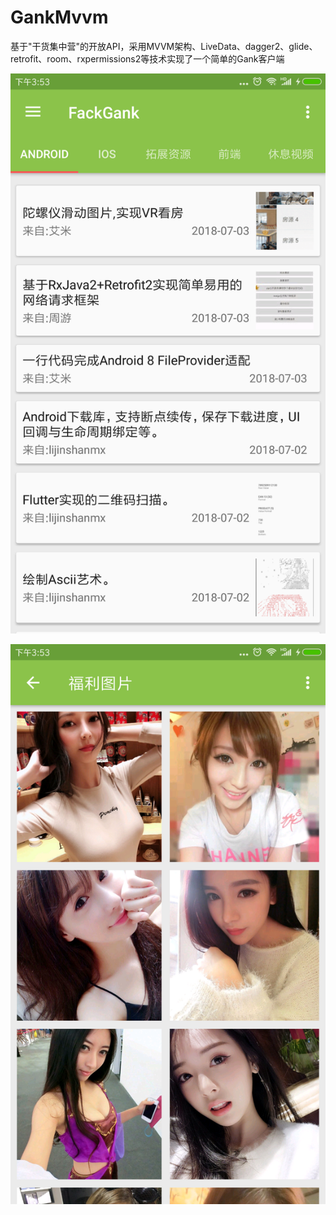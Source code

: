 # GankMvvm
基于"干货集中营"的开放API，采用MVVM架构、LiveData、dagger2、glide、retrofit、room、rxpermissions2等技术实现了一个简单的Gank客户端

![image](https://github.com/JasmineBen/GankMvvm/blob/master/images/1.png)

![image](https://github.com/JasmineBen/GankMvvm/blob/master/images/2.png)